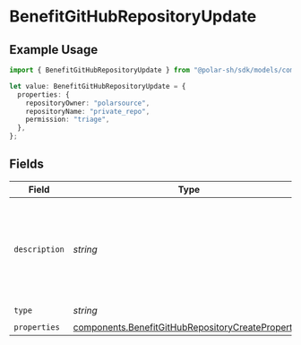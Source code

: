 # BenefitGitHubRepositoryUpdate

## Example Usage

```typescript
import { BenefitGitHubRepositoryUpdate } from "@polar-sh/sdk/models/components";

let value: BenefitGitHubRepositoryUpdate = {
  properties: {
    repositoryOwner: "polarsource",
    repositoryName: "private_repo",
    permission: "triage",
  },
};
```

## Fields

| Field                                                                                                                    | Type                                                                                                                     | Required                                                                                                                 | Description                                                                                                              |
| ------------------------------------------------------------------------------------------------------------------------ | ------------------------------------------------------------------------------------------------------------------------ | ------------------------------------------------------------------------------------------------------------------------ | ------------------------------------------------------------------------------------------------------------------------ |
| `description`                                                                                                            | *string*                                                                                                                 | :heavy_minus_sign:                                                                                                       | The description of the benefit. Will be displayed on products having this benefit.                                       |
| `type`                                                                                                                   | *string*                                                                                                                 | :heavy_check_mark:                                                                                                       | N/A                                                                                                                      |
| `properties`                                                                                                             | [components.BenefitGitHubRepositoryCreateProperties](../../models/components/benefitgithubrepositorycreateproperties.md) | :heavy_minus_sign:                                                                                                       | N/A                                                                                                                      |